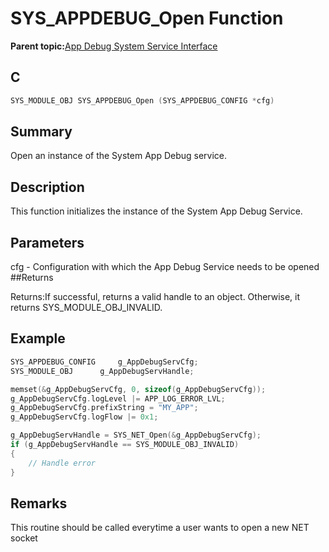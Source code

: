 # SYS\_APPDEBUG\_Open Function

**Parent topic:**[App Debug System Service Interface](GUID-578A7A2F-0FFE-463F-A241-3190441F74E0.md)

## C

```c
SYS_MODULE_OBJ SYS_APPDEBUG_Open (SYS_APPDEBUG_CONFIG *cfg)
```

## Summary

Open an instance of the System App Debug service.

## Description

This function initializes the instance of the System App Debug Service.

## Parameters

cfg - Configuration with which the App Debug Service needs to be opened \#\#Returns

Returns:If successful, returns a valid handle to an object. Otherwise, it<br />returns SYS\_MODULE\_OBJ\_INVALID.

## Example

```c
SYS_APPDEBUG_CONFIG 	g_AppDebugServCfg;
SYS_MODULE_OBJ 		g_AppDebugServHandle;

memset(&g_AppDebugServCfg, 0, sizeof(g_AppDebugServCfg));
g_AppDebugServCfg.logLevel |= APP_LOG_ERROR_LVL;
g_AppDebugServCfg.prefixString = "MY_APP";
g_AppDebugServCfg.logFlow |= 0x1;

g_AppDebugServHandle = SYS_NET_Open(&g_AppDebugServCfg);
if (g_AppDebugServHandle == SYS_MODULE_OBJ_INVALID)
{
    // Handle error
}
```

## Remarks

This routine should be called everytime a user wants to open a new NET socket

